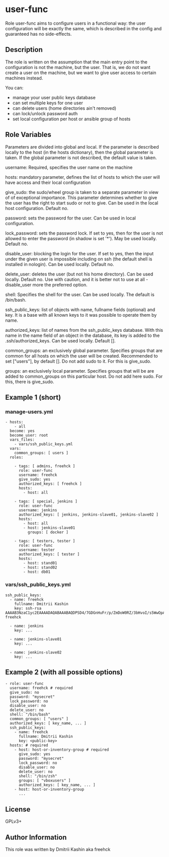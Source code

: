 user-func
=========

Role user-func aims to configure users in a functional way: the user configuration will be exactly the same, which is described in the config and guaranteed has no side-effects.

Description
------------

The role is written on the assumption that the main entry point to the configuration is not the machine, but the user. That is, we do not want create a user on the machine, but we want to give user access to certain machines instead.

You can:
- manage your user public keys database
- can set multiple keys for one user
- can delete users (home directories ain't removed)
- can lock/unlock password auth
- set local configuration per host or ansible group of hosts

Role Variables
--------------

Parameters are divided into global and local. If the parameter is described locally to the host (in the hosts dictionary), then the global parameter is taken. If the global parameter is not described, the default value is taken.

username: Required, specifies the user name on the machine

hosts: mandatory parameter, defines the list of hosts to which the user will have access and their local configuration

give_sudo: the sudo/wheel group is taken to a separate parameter in view of of exceptional importance. This parameter determines whether to give the user has the right to start sudo or not to give. Can be used in the local host configuration. Default no.

password: sets the password for the user. Can be used in local configuration.

lock_password: sets the password lock. If set to yes, then for the user is not allowed to enter the password (in shadow is set '*'). May be used locally. Default no.

disable_user: blocking the login for the user. If set to yes, then the input under the given user is impossible including on ssh (the default shell is installed in nologin). Can be used locally. Default no.

delete_user: deletes the user (but not his home directory). Can be used locally. Default no. Use with caution, and it is better not to use at all - disable_user more the preferred option.

shell: Specifies the shell for the user. Can be used locally. The default is /bin/bash.

ssh_public_keys: list of objects with name, fullname fields (optional) and key. It is a base with all known keys to it was possible to operate them by name.

authorized_keys: list of names from the ssh_public_keys database. With this name in the name field of an object in the database, its key is added to the .ssh/authorized_keys. Can be used locally. Default [].

common_groups: an exclusively global parameter. Specifies groups that are common for all hosts on which the user will be created. Recommended to set ["users"], by default []. Do not add sudo to it. For this is give_sudo.

groups: an exclusively local parameter. Specifies groups that will be are added to common_groups on this particular host. Do not add here sudo. For this, there is give_sudo.

Example 1 (short)
----------------

### manage-users.yml

    - hosts:
        - all
      become: yes
      become_user: root
      vars_files:
        - vars/ssh_public_keys.yml
      vars:
        common_groups: [ users ]
      roles:
    
        - tags: [ admins, freehck ]
          role: user-func
          username: freehck
          give_sudo: yes
          authorized_keys: [ freehck ]
          hosts:
            - host: all
    
        - tags: [ special, jenkins ]
          role: user-func
          username: jenkins
          authorized_keys: [ jenkins, jenkins-slave01, jenkins-slave02 ]
          hosts:
            - host: all
            - host: jenkins-slave01
              groups: [ docker ]
    
        - tags: [ testers, tester ]
          role: user-func
          username: tester
          authorized_keys: [ tester ]
          hosts:
            - host: stand01
            - host: stand02
            - host: db01

### vars/ssh_public_keys.yml

    ssh_public_keys:
      - name: freehck
        fullname: Dmitrii Kashin
        key: ssh-rsa AAAAB3NzaC1yc2EAAAADAQABAAABAQDPSD4/7GDGnHuFr/p/ZmDoW0RZ/3bHvoI/s5WwOpARJuqgnzj2CyfiPxkKzvCuncUq8O8FfjnAyyj7pEIV2MSEQnxzoFDfcJHRH4sw68TLlGENUvQjtTqrZQ2fyZ6Nu7dktq4A3aOxV0rVZa2oJMA1V1LFj5y9u9B4Sj1pSuY0HkAF1XHJDyBQUs8ncrBkwakqCw0wKI7aLC6tph4whFzJqs8LSnwrR6kMMyVC2xjaw8vczM1wcYVfc6lPN7tWJTH3GrjQRdEYEJo3VqInoiQ9OKb171fMrp9N1u6a88ffTDdX3Jlgm8MRSItuGkdJ9tNXke/hq7GuKmavx7sMf34d freehck
    
      - name: jenkins
        key: ...
    
      - name: jenkins-slave01
        key: ...
    
      - name: jenkins-slave02
        key: ...

Example 2 (with all possible options)
----------------

    - role: user-func
      username: freehck # required
      give_sudo: no
      password: "mysecret"
      lock_password: no
      disable_user: no
      delete_user: no
      shell: "/bin/bash"
      common_groups: [ "users" ]
      authorized_keys: [ key_name, ... ]
      ssh_public_keys:
        - name: freehck
          fullname: Dmitrii Kashin
          key: <public-key>
      hosts: # required
        - host: host-or-inventory-group # required
          give_sudo: yes
          password: "mysecret"
          lock_password: no
          disable_user: no
          delete_user: no
          shell: "/bin/zsh"
          groups: [ "vboxusers" ]
          authorized_keys: [ key_name, ... ]
        - host: host-or-inventory-group
          ...

License
-------

GPLv3+

Author Information
------------------

This role was written by Dmitrii Kashin aka freehck
